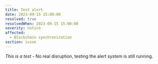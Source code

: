 ```yaml
---
title: Test alert
date: 2023-09-15 15:00:00
resolved: true
resolvedWhen: 2023-09-15 15:00:00
severity: notice
affected:
  - Blockchain synchronization
section: issue
---
```


*This is a test* - No real disruption, testing the alert system is still running.
